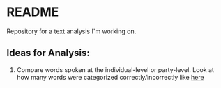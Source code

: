 # README

Repository for a text analysis I'm working on. 

## Ideas for Analysis:

1. Compare words spoken at the individual-level or party-level. Look at how many words were categorized correctly/incorrectly like [here](https://cfss.uchicago.edu/text_topicmodels.html)